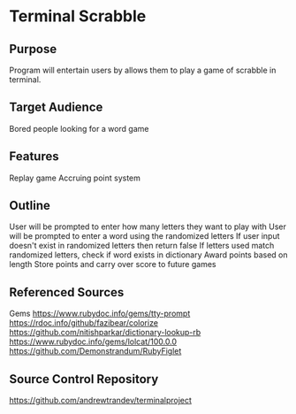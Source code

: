 # Terminal Scrabble

## Purpose
Program will entertain users by allows them to play
a game of scrabble in terminal.

## Target Audience
Bored people looking for a word game

## Features
Replay game
Accruing point system

## Outline
User will be prompted to enter how many letters they want to play with
User will be prompted to enter a word using the randomized letters
If user input doesn't exist in randomized letters then return false
If letters used match randomized letters, check if word exists in dictionary
Award points based on length
Store points and carry over score to future games


## Referenced Sources
Gems
https://www.rubydoc.info/gems/tty-prompt
https://rdoc.info/github/fazibear/colorize
https://github.com/nitishparkar/dictionary-lookup-rb
https://www.rubydoc.info/gems/lolcat/100.0.0
https://github.com/Demonstrandum/RubyFiglet


## Source Control Repository
https://github.com/andrewtrandev/terminalproject
